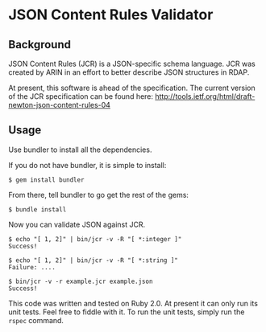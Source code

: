 # JSON Content Rules Validator

## Background

JSON Content Rules (JCR) is a JSON-specific schema language. JCR was created by ARIN in an effort
to better describe JSON structures in RDAP.

At present, this software is ahead of the specification.
The current version of the JCR specification can be found here:
http://tools.ietf.org/html/draft-newton-json-content-rules-04

## Usage

Use bundler to install all the dependencies.

If you do not have bundler, it is simple to install:

```
$ gem install bundler
```

From there, tell bundler to go get the rest of the gems:

```
$ bundle install
```

Now you can validate JSON against JCR.

```
$ echo "[ 1, 2]" | bin/jcr -v -R "[ *:integer ]"
Success!

$ echo "[ 1, 2]" | bin/jcr -v -R "[ *:string ]"
Failure: ....

$ bin/jcr -v -r example.jcr example.json
Success!
```

This code was written and tested on Ruby 2.0. At present it can only run its unit
tests. Feel free to fiddle with it. To run the unit tests, simply run the `rspec` command.

